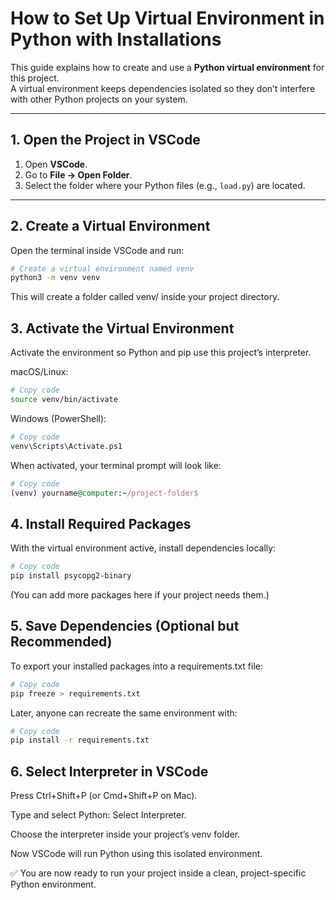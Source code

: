 # How to Set Up Virtual Environment in Python with Installations

This guide explains how to create and use a **Python virtual environment** for this project.  
A virtual environment keeps dependencies isolated so they don’t interfere with other Python projects on your system.

---

## 1. Open the Project in VSCode

1. Open **VSCode**.
2. Go to **File → Open Folder**.
3. Select the folder where your Python files (e.g., `load.py`) are located.

---

## 2. Create a Virtual Environment

Open the terminal inside VSCode and run:

```bash
# Create a virtual environment named venv
python3 -m venv venv
```

This will create a folder called venv/ inside your project directory.

## 3. Activate the Virtual Environment

Activate the environment so Python and pip use this project’s interpreter.

macOS/Linux:

```bash
# Copy code
source venv/bin/activate
```

Windows (PowerShell):

```bash
# Copy code
venv\Scripts\Activate.ps1
```

When activated, your terminal prompt will look like:

```ruby
# Copy code
(venv) yourname@computer:~/project-folder$
```

## 4. Install Required Packages

With the virtual environment active, install dependencies locally:

```bash
# Copy code
pip install psycopg2-binary
```

(You can add more packages here if your project needs them.)

## 5. Save Dependencies (Optional but Recommended)

To export your installed packages into a requirements.txt file:

```bash
# Copy code
pip freeze > requirements.txt
```

Later, anyone can recreate the same environment with:

```bash
# Copy code
pip install -r requirements.txt
```

## 6. Select Interpreter in VSCode

Press Ctrl+Shift+P (or Cmd+Shift+P on Mac).

Type and select Python: Select Interpreter.

Choose the interpreter inside your project’s venv folder.

Now VSCode will run Python using this isolated environment.

✅ You are now ready to run your project inside a clean, project-specific Python environment.

